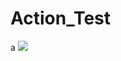 # Action_Test
a
![](https://unv-shield.librian.net/api/unv_shield?url=https://avatars.githubusercontent.com/u/20064807)

